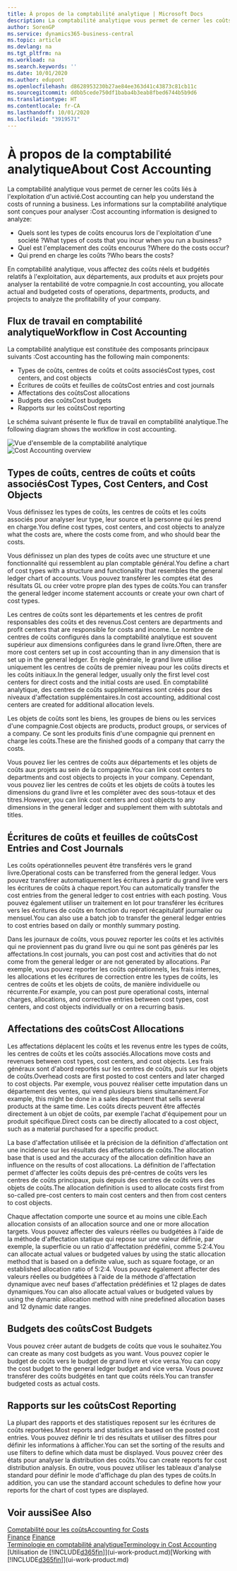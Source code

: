 ```yaml
---
title: À propos de la comptabilité analytique | Microsoft Docs
description: La comptabilité analytique vous permet de cerner les coûts liés à l'exploitation d'un activié.
author: SorenGP
ms.service: dynamics365-business-central
ms.topic: article
ms.devlang: na
ms.tgt_pltfrm: na
ms.workload: na
ms.search.keywords: ''
ms.date: 10/01/2020
ms.author: edupont
ms.openlocfilehash: d8628953230b27ae84ee363d41c43873c81cb11c
ms.sourcegitcommit: ddbb5cede750df1baba4b3eab8fbed6744b5b9d6
ms.translationtype: HT
ms.contentlocale: fr-CA
ms.lasthandoff: 10/01/2020
ms.locfileid: "3919571"
---
```

# <a name="about-cost-accounting"></a><span data-ttu-id="dab68-103">À propos de la comptabilité analytique</span><span class="sxs-lookup"><span data-stu-id="dab68-103">About Cost Accounting</span></span>
<span data-ttu-id="dab68-104">La comptabilité analytique vous permet de cerner les coûts liés à l'exploitation d'un activié.</span><span class="sxs-lookup"><span data-stu-id="dab68-104">Cost accounting can help you understand the costs of running a business.</span></span> <span data-ttu-id="dab68-105">Les informations sur la comptabilité analytique sont conçues pour analyser :</span><span class="sxs-lookup"><span data-stu-id="dab68-105">Cost accounting information is designed to analyze:</span></span>  

-   <span data-ttu-id="dab68-106">Quels sont les types de coûts encourus lors de l'exploitation d'une société ?</span><span class="sxs-lookup"><span data-stu-id="dab68-106">What types of costs that you incur when you run a business?</span></span>  
-   <span data-ttu-id="dab68-107">Quel est l'emplacement des coûts encourus ?</span><span class="sxs-lookup"><span data-stu-id="dab68-107">Where do the costs occur?</span></span>  
-   <span data-ttu-id="dab68-108">Qui prend en charge les coûts ?</span><span class="sxs-lookup"><span data-stu-id="dab68-108">Who bears the costs?</span></span>  

<span data-ttu-id="dab68-109">En comptabilité analytique, vous affectez des coûts réels et budgétés relatifs à l'exploitation, aux départements, aux produits et aux projets pour analyser la rentabilité de votre compagnie.</span><span class="sxs-lookup"><span data-stu-id="dab68-109">In cost accounting, you allocate actual and budgeted costs of operations, departments, products, and projects to analyze the profitability of your company.</span></span>  

## <a name="workflow-in-cost-accounting"></a><span data-ttu-id="dab68-110">Flux de travail en comptabilité analytique</span><span class="sxs-lookup"><span data-stu-id="dab68-110">Workflow in Cost Accounting</span></span>  
<span data-ttu-id="dab68-111">La comptabilité analytique est constituée des composants principaux suivants :</span><span class="sxs-lookup"><span data-stu-id="dab68-111">Cost accounting has the following main components:</span></span>  

-   <span data-ttu-id="dab68-112">Types de coûts, centres de coûts et coûts associés</span><span class="sxs-lookup"><span data-stu-id="dab68-112">Cost types, cost centers, and cost objects</span></span>  
-   <span data-ttu-id="dab68-113">Écritures de coûts et feuilles de coûts</span><span class="sxs-lookup"><span data-stu-id="dab68-113">Cost entries and cost journals</span></span>  
-   <span data-ttu-id="dab68-114">Affectations des coûts</span><span class="sxs-lookup"><span data-stu-id="dab68-114">Cost allocations</span></span>  
-   <span data-ttu-id="dab68-115">Budgets des coûts</span><span class="sxs-lookup"><span data-stu-id="dab68-115">Cost budgets</span></span>
-   <span data-ttu-id="dab68-116">Rapports sur les coûts</span><span class="sxs-lookup"><span data-stu-id="dab68-116">Cost reporting</span></span>  

<span data-ttu-id="dab68-117">Le schéma suivant présente le flux de travail en comptabilité analytique.</span><span class="sxs-lookup"><span data-stu-id="dab68-117">The following diagram shows the workflow in cost accounting.</span></span>  

<span data-ttu-id="dab68-118">![Vue d'ensemble de la comptabilité analytique](media/costaccountingoverview.png "CostAccountingOverview")</span><span class="sxs-lookup"><span data-stu-id="dab68-118">![Cost Accounting overview](media/costaccountingoverview.png "CostAccountingOverview")</span></span>  

## <a name="cost-types-cost-centers-and-cost-objects"></a><span data-ttu-id="dab68-119">Types de coûts, centres de coûts et coûts associés</span><span class="sxs-lookup"><span data-stu-id="dab68-119">Cost Types, Cost Centers, and Cost Objects</span></span>  
<span data-ttu-id="dab68-120">Vous définissez les types de coûts, les centres de coûts et les coûts associés pour analyser leur type, leur source et la personne qui les prend en charge.</span><span class="sxs-lookup"><span data-stu-id="dab68-120">You define cost types, cost centers, and cost objects to analyze what the costs are, where the costs come from, and who should bear the costs.</span></span>  

<span data-ttu-id="dab68-121">Vous définissez un plan des types de coûts avec une structure et une fonctionnalité qui ressemblent au plan comptable général.</span><span class="sxs-lookup"><span data-stu-id="dab68-121">You define a chart of cost types with a structure and functionality that resembles the general ledger chart of accounts.</span></span> <span data-ttu-id="dab68-122">Vous pouvez transférer les comptes état des résultats GL ou créer votre propre plan des types de coûts.</span><span class="sxs-lookup"><span data-stu-id="dab68-122">You can transfer the general ledger income statement accounts or create your own chart of cost types.</span></span>  

<span data-ttu-id="dab68-123">Les centres de coûts sont les départements et les centres de profit responsables des coûts et des revenus.</span><span class="sxs-lookup"><span data-stu-id="dab68-123">Cost centers are departments and profit centers that are responsible for costs and income.</span></span> <span data-ttu-id="dab68-124">Le nombre de centres de coûts configurés dans la comptabilité analytique est souvent supérieur aux dimensions configurées dans le grand livre.</span><span class="sxs-lookup"><span data-stu-id="dab68-124">Often, there are more cost centers set up in cost accounting than in any dimension that is set up in the general ledger.</span></span> <span data-ttu-id="dab68-125">En règle générale, le grand livre utilise uniquement les centres de coûts de premier niveau pour les coûts directs et les coûts initiaux.</span><span class="sxs-lookup"><span data-stu-id="dab68-125">In the general ledger, usually only the first level cost centers for direct costs and the initial costs are used.</span></span> <span data-ttu-id="dab68-126">En comptabilité analytique, des centres de coûts supplémentaires sont créés pour des niveaux d'affectation supplémentaires.</span><span class="sxs-lookup"><span data-stu-id="dab68-126">In cost accounting, additional cost centers are created for additional allocation levels.</span></span>  

<span data-ttu-id="dab68-127">Les objets de coûts sont les biens, les groupes de biens ou les services d'une compagnie.</span><span class="sxs-lookup"><span data-stu-id="dab68-127">Cost objects are products, product groups, or services of a company.</span></span> <span data-ttu-id="dab68-128">Ce sont les produits finis d'une compagnie qui prennent en charge les coûts.</span><span class="sxs-lookup"><span data-stu-id="dab68-128">These are the finished goods of a company that carry the costs.</span></span>  

<span data-ttu-id="dab68-129">Vous pouvez lier les centres de coûts aux départements et les objets de coûts aux projets au sein de la compagnie.</span><span class="sxs-lookup"><span data-stu-id="dab68-129">You can link cost centers to departments and cost objects to projects in your company.</span></span> <span data-ttu-id="dab68-130">Cependant, vous pouvez lier les centres de coûts et les objets de coûts à toutes les dimensions du grand livre et les compléter avec des sous-totaux et des titres.</span><span class="sxs-lookup"><span data-stu-id="dab68-130">However, you can link cost centers and cost objects to any dimensions in the general ledger and supplement them with subtotals and titles.</span></span>  

## <a name="cost-entries-and-cost-journals"></a><span data-ttu-id="dab68-131">Écritures de coûts et feuilles de coûts</span><span class="sxs-lookup"><span data-stu-id="dab68-131">Cost Entries and Cost Journals</span></span>  
<span data-ttu-id="dab68-132">Les coûts opérationnelles peuvent être transférés vers le grand livre.</span><span class="sxs-lookup"><span data-stu-id="dab68-132">Operational costs can be transferred from the general ledger.</span></span> <span data-ttu-id="dab68-133">Vous pouvez transférer automatiquement les écritures à partir du grand livre vers les écritures de coûts à chaque report.</span><span class="sxs-lookup"><span data-stu-id="dab68-133">You can automatically transfer the cost entries from the general ledger to cost entries with each posting.</span></span> <span data-ttu-id="dab68-134">Vous pouvez également utiliser un traitement en lot pour transférer les écritures vers les écritures de coûts en fonction du report récapitulatif journalier ou mensuel.</span><span class="sxs-lookup"><span data-stu-id="dab68-134">You can also use a batch job to transfer the general ledger entries to cost entries based on daily or monthly summary posting.</span></span>  

<span data-ttu-id="dab68-135">Dans les journaux de coûts, vous pouvez reporter les coûts et les activités qui ne proviennent pas du grand livre ou qui ne sont pas générés par les affectations.</span><span class="sxs-lookup"><span data-stu-id="dab68-135">In cost journals, you can post cost and activities that do not come from the general ledger or are not generated by allocations.</span></span> <span data-ttu-id="dab68-136">Par exemple, vous pouvez reporter les coûts opérationnels, les frais internes, les allocations et les écritures de correction entre les types de coûts, les centres de coûts et les objets de coûts, de manière individuelle ou récurrente.</span><span class="sxs-lookup"><span data-stu-id="dab68-136">For example, you can post pure operational costs, internal charges, allocations, and corrective entries between cost types, cost centers, and cost objects individually or on a recurring basis.</span></span>  

## <a name="cost-allocations"></a><span data-ttu-id="dab68-137">Affectations des coûts</span><span class="sxs-lookup"><span data-stu-id="dab68-137">Cost Allocations</span></span>  
<span data-ttu-id="dab68-138">Les affectations déplacent les coûts et les revenus entre les types de coûts, les centres de coûts et les coûts associés.</span><span class="sxs-lookup"><span data-stu-id="dab68-138">Allocations move costs and revenues between cost types, cost centers, and cost objects.</span></span> <span data-ttu-id="dab68-139">Les frais généraux sont d'abord reportés sur les centres de coûts, puis sur les objets de coûts.</span><span class="sxs-lookup"><span data-stu-id="dab68-139">Overhead costs are first posted to cost centers and later charged to cost objects.</span></span> <span data-ttu-id="dab68-140">Par exemple, vous pouvez réaliser cette imputation dans un département des ventes, qui vend plusieurs biens simultanément.</span><span class="sxs-lookup"><span data-stu-id="dab68-140">For example, this might be done in a sales department that sells several products at the same time.</span></span> <span data-ttu-id="dab68-141">Les coûts directs peuvent être affectés directement à un objet de coûts, par exemple l'achat d'équipement pour un produit spécifique.</span><span class="sxs-lookup"><span data-stu-id="dab68-141">Direct costs can be directly allocated to a cost object, such as a material purchased for a specific product.</span></span>  

<span data-ttu-id="dab68-142">La base d'affectation utilisée et la précision de la définition d'affectation ont une incidence sur les résultats des affectations de coûts.</span><span class="sxs-lookup"><span data-stu-id="dab68-142">The allocation base that is used and the accuracy of the allocation definition have an influence on the results of cost allocations.</span></span> <span data-ttu-id="dab68-143">La définition de l'affectation permet d'affecter les coûts depuis des pré-centres de coûts vers les centres de coûts principaux, puis depuis des centres de coûts vers des objets de coûts.</span><span class="sxs-lookup"><span data-stu-id="dab68-143">The allocation definition is used to allocate costs first from so-called pre-cost centers to main cost centers and then from cost centers to cost objects.</span></span>  

<span data-ttu-id="dab68-144">Chaque affectation comporte une source et au moins une cible.</span><span class="sxs-lookup"><span data-stu-id="dab68-144">Each allocation consists of an allocation source and one or more allocation targets.</span></span> <span data-ttu-id="dab68-145">Vous pouvez affecter des valeurs réelles ou budgétées à l'aide de la méthode d'affectation statique qui repose sur une valeur définie, par exemple, la superficie ou un ratio d'affectation prédéfini, comme 5:2:4.</span><span class="sxs-lookup"><span data-stu-id="dab68-145">You can allocate actual values or budgeted values by using the static allocation method that is based on a definite value, such as square footage, or an established allocation ratio of 5:2:4.</span></span> <span data-ttu-id="dab68-146">Vous pouvez également affecter des valeurs réelles ou budgétées à l'aide de la méthode d'affectation dynamique avec neuf bases d'affectation prédéfinies et 12 plages de dates dynamiques.</span><span class="sxs-lookup"><span data-stu-id="dab68-146">You can also allocate actual values or budgeted values by using the dynamic allocation method with nine predefined allocation bases and 12 dynamic date ranges.</span></span>  

## <a name="cost-budgets"></a><span data-ttu-id="dab68-147">Budgets des coûts</span><span class="sxs-lookup"><span data-stu-id="dab68-147">Cost Budgets</span></span>  
<span data-ttu-id="dab68-148">Vous pouvez créer autant de budgets de coûts que vous le souhaitez.</span><span class="sxs-lookup"><span data-stu-id="dab68-148">You can create as many cost budgets as you want.</span></span> <span data-ttu-id="dab68-149">Vous pouvez copier le budget de coûts vers le budget de grand livre et vice versa.</span><span class="sxs-lookup"><span data-stu-id="dab68-149">You can copy the cost budget to the general ledger budget and vice versa.</span></span> <span data-ttu-id="dab68-150">Vous pouvez transférer des coûts budgétés en tant que coûts réels.</span><span class="sxs-lookup"><span data-stu-id="dab68-150">You can transfer budgeted costs as actual costs.</span></span>  

## <a name="cost-reporting"></a><span data-ttu-id="dab68-151">Rapports sur les coûts</span><span class="sxs-lookup"><span data-stu-id="dab68-151">Cost Reporting</span></span>  
<span data-ttu-id="dab68-152">La plupart des rapports et des statistiques reposent sur les écritures de coûts reportées.</span><span class="sxs-lookup"><span data-stu-id="dab68-152">Most reports and statistics are based on the posted cost entries.</span></span> <span data-ttu-id="dab68-153">Vous pouvez définir le tri des résultats et utiliser des filtres pour définir les informations à afficher.</span><span class="sxs-lookup"><span data-stu-id="dab68-153">You can set the sorting of the results and use filters to define which data must be displayed.</span></span> <span data-ttu-id="dab68-154">Vous pouvez créer des états pour analyser la distribution des coûts.</span><span class="sxs-lookup"><span data-stu-id="dab68-154">You can create reports for cost distribution analysis.</span></span> <span data-ttu-id="dab68-155">En outre, vous pouvez utiliser les tableaux d'analyse standard pour définir le mode d'affichage du plan des types de coûts.</span><span class="sxs-lookup"><span data-stu-id="dab68-155">In addition, you can use the standard account schedules to define how your reports for the chart of cost types are displayed.</span></span>  

## <a name="see-also"></a><span data-ttu-id="dab68-156">Voir aussi</span><span class="sxs-lookup"><span data-stu-id="dab68-156">See Also</span></span>  
 [<span data-ttu-id="dab68-157">Comptabilité pour les coûts</span><span class="sxs-lookup"><span data-stu-id="dab68-157">Accounting for Costs</span></span>](finance-manage-cost-accounting.md)  
 <span data-ttu-id="dab68-158">[Finance](finance.md) </span><span class="sxs-lookup"><span data-stu-id="dab68-158">[Finance](finance.md) </span></span>  
 [<span data-ttu-id="dab68-159">Terminologie en comptabilité analytique</span><span class="sxs-lookup"><span data-stu-id="dab68-159">Terminology in Cost Accounting</span></span>](finance-terminology-in-cost-accounting.md)  
 <span data-ttu-id="dab68-160">[Utilisation de [!INCLUDE[d365fin](includes/d365fin_md.md)]](ui-work-product.md)</span><span class="sxs-lookup"><span data-stu-id="dab68-160">[Working with [!INCLUDE[d365fin](includes/d365fin_md.md)]](ui-work-product.md)</span></span>
